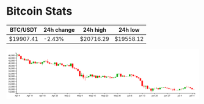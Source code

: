 # Bitcoin Stats

BTC/USDT|24h change|24h high|24h low|
|---|---|---|---|
|$19907.41|-2.43%|$20716.29|$19558.12|

<img src="./chart.svg">

